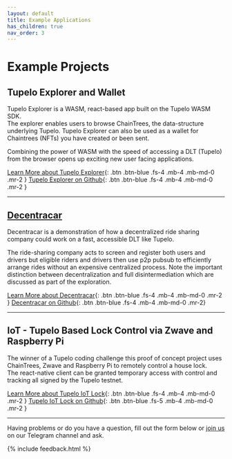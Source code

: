 ```yaml
---
layout: default
title: Example Applications
has_children: true
nav_order: 3
---
```


# Example Projects

## Tupelo Explorer and Wallet

Tupelo Explorer is a WASM, react-based app built on the Tupelo WASM SDK.  
The explorer enables users to browse ChainTrees, the data-structure underlying
Tupelo.  Tupelo Explorer can also be used as a wallet for Chaintrees (NFTs) you
have created or been sent.  

Combining the power of WASM with the speed of accessing a DLT (Tupelo) from the
browser opens up exciting new user facing applications.

[Learn More about Tupelo Explorer](/examples/tupelo_explorer){: .btn .btn-blue .fs-4 .mb-4 .mb-md-0 .mr-2 }
[Tupelo Explorer on Github](https://github.com/quorumcontrol/wasm-explorer){: .btn .btn-blue .fs-4 .mb-4 .mb-md-0 .mr-2 }  

***

## [Decentracar](/examples/decentracar)

Decentracar is a demonstration of how a decentralized ride sharing company could
work on a fast, accessible DLT like Tupelo.  

The ride-sharing company acts to screen and register both users and drivers but
eligible riders and drivers then use p2p pubsub to efficiently arrange rides
without an expensive centralized process.  Note the important distinction between
decentralization and full disintermediation which are discussed
as part of the exploration.

[Learn More about Decentracar](/examples/decentracar){: .btn .btn-blue .fs-4 .mb-4 .mb-md-0 .mr-2 }
[Decentracar on Github](https://github.com/quorumcontrol/decentracar){: .btn .btn-blue .fs-4 .mb-4 .mb-md-0 .mr-2}  

***

## IoT - Tupelo Based Lock Control via Zwave and Raspberry Pi

The winner of a Tupelo coding challenge this proof of concept project uses
ChainTrees, Zwave and Raspberry Pi to remotely control a house lock.  
The react-native client can be granted temporary access with control and tracking
all signed by the Tupelo testnet.

[Learn More about Tupelo IoT Lock](/examples/iot_lock){: .btn .btn-blue .fs-4 .mb-4 .mb-md-0 .mr-2 }
[Tupelo IoT Lock on Github](https://github.com/natemcdowel/tupelo-zwave){: .btn .btn-blue .fs-5 .mb-4 .mb-md-0 .mr-2 }  

***

Having problems or do you have a question, fill out the form below or
<a href="https://t.me/joinchat/IhpojEWjbW9Y7_H81Y7rAA">join us</a>
on our Telegram channel and ask.

{% include feedback.html %}
